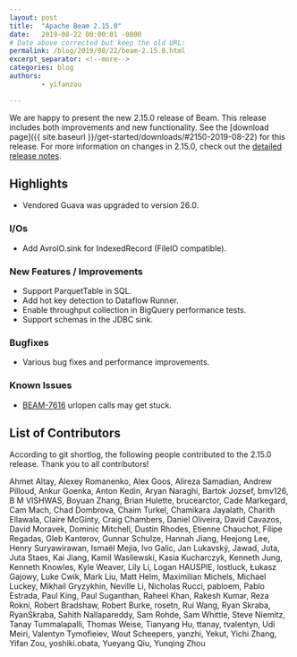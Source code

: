 ```yaml
---
layout: post
title:  "Apache Beam 2.15.0"
date:   2019-08-22 00:00:01 -0800
# Date above corrected but keep the old URL:
permalink: /blog/2019/08/22/beam-2.15.0.html
excerpt_separator: <!--more-->
categories: blog
authors:
        - yifanzou

---
```

<!--
Licensed under the Apache License, Version 2.0 (the "License");
you may not use this file except in compliance with the License.
You may obtain a copy of the License at

http://www.apache.org/licenses/LICENSE-2.0

Unless required by applicable law or agreed to in writing, software
distributed under the License is distributed on an "AS IS" BASIS,
WITHOUT WARRANTIES OR CONDITIONS OF ANY KIND, either express or implied.
See the License for the specific language governing permissions and
limitations under the License.
-->

We are happy to present the new 2.15.0 release of Beam. This release includes both improvements and new functionality.
See the [download page]({{ site.baseurl }}/get-started/downloads/#2150-2019-08-22) for this release.<!--more-->
For more information on changes in 2.15.0, check out the
[detailed release notes](https://issues.apache.org/jira/secure/ReleaseNote.jspa?projectId=12319527&version=12345489).

## Highlights

 * Vendored Guava was upgraded to version 26.0.


### I/Os

* Add AvroIO.sink for IndexedRecord (FileIO compatible).


### New Features / Improvements

* Support ParquetTable in SQL.
* Add hot key detection to Dataflow Runner.
* Enable throughput collection in BigQuery performance tests.
* Support schemas in the JDBC sink.


### Bugfixes

* Various bug fixes and performance improvements.


### Known Issues

* [BEAM-7616](https://issues.apache.org/jira/browse/BEAM-7616) urlopen calls may get stuck.


## List of Contributors

 According to git shortlog, the following people contributed to the 2.15.0 release. Thank you to all contributors!

 Ahmet Altay, Alexey Romanenko, Alex Goos, Alireza Samadian, Andrew Pilloud, Ankur Goenka,
Anton Kedin, Aryan Naraghi, Bartok Jozsef, bmv126, B M VISHWAS, Boyuan Zhang,
Brian Hulette, brucearctor, Cade Markegard, Cam Mach, Chad Dombrova,
Chaim Turkel, Chamikara Jayalath, Charith Ellawala, Claire McGinty, Craig Chambers,
Daniel Oliveira, David Cavazos, David Moravek, Dominic Mitchell, Dustin Rhodes,
Etienne Chauchot, Filipe Regadas, Gleb Kanterov, Gunnar Schulze, Hannah Jiang,
Heejong Lee, Henry Suryawirawan, Ismaël Mejía, Ivo Galic, Jan Lukavský,
Jawad, Juta, Juta Staes, Kai Jiang, Kamil Wasilewski, Kasia Kucharczyk,
Kenneth Jung, Kenneth Knowles, Kyle Weaver, Lily Li, Logan HAUSPIE, lostluck,
Łukasz Gajowy, Luke Cwik, Mark Liu, Matt Helm, Maximilian Michels,
Michael Luckey, Mikhail Gryzykhin, Neville Li, Nicholas Rucci, pabloem,
Pablo Estrada, Paul King, Paul Suganthan, Raheel Khan, Rakesh Kumar,
Reza Rokni, Robert Bradshaw, Robert Burke, rosetn, Rui Wang, Ryan Skraba, RyanSkraba,
Sahith Nallapareddy, Sam Rohde, Sam Whittle, Steve Niemitz, Tanay Tummalapalli, Thomas Weise,
Tianyang Hu, ttanay, tvalentyn, Udi Meiri, Valentyn Tymofieiev, Wout Scheepers,
yanzhi, Yekut, Yichi Zhang, Yifan Zou, yoshiki.obata, Yueyang Qiu, Yunqing Zhou
